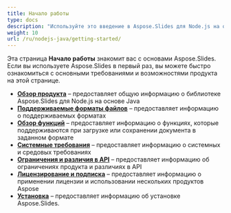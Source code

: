 ```yaml
---
title: Начало работы
type: docs
description: "Используйте это введение в Aspose.Slides для Node.js на основе Java, чтобы начать осознавать ценность Aspose.Slides для вашего бизнеса."
weight: 10
url: /ru/nodejs-java/getting-started/
---
```


Эта страница **Начало работы** знакомит вас с основами Aspose.Slides. Если вы используете Aspose.Slides в первый раз, вы можете быстро ознакомиться с основными требованиями и возможностями продукта на этой странице.

- [**Обзор продукта**](/slides/ru/nodejs-java/product-overview/) – предоставляет общую информацию о библиотеке Aspose.Slides для Node.js на основе Java
- [**Поддерживаемые форматы файлов**](/slides/ru/nodejs-java/supported-file-formats/) – предоставляет информацию о поддерживаемых форматах
- [**Обзор функций**](/slides/ru/nodejs-java/features-overview/) – предоставляет информацию о функциях, которые поддерживаются при загрузке или сохранении документа в заданном формате
- [**Системные требования**](/slides/ru/nodejs-java/system-requirements/) – предоставляет информацию о системных и средовых требованиях
- [**Ограничения и различия в API**](/slides/ru/nodejs-java/limitations-and-api-differences/) – предоставляет информацию об ограничениях продукта и различиях в API
- [**Лицензирование и подписка**](/slides/ru/nodejs-java/licensing) – предоставляет информацию о применении лицензии и использовании нескольких продуктов Aspose
- [**Установка**](/slides/ru/nodejs-java/installation/) – предоставляет информацию об установке Aspose.Slides.